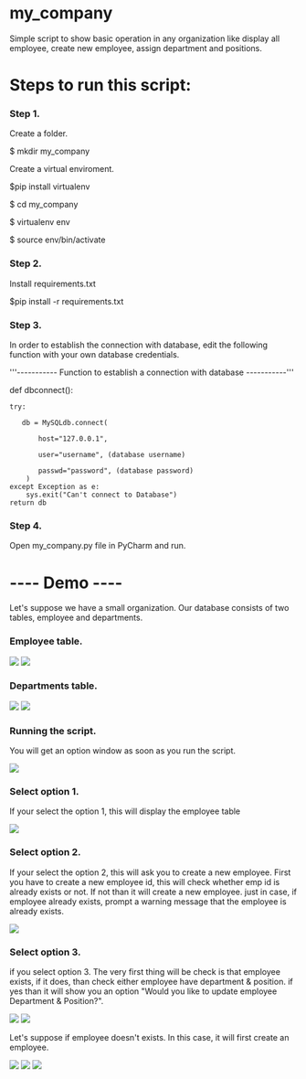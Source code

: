 # my_company
Simple script to show basic operation in any organization like display all employee, create new employee, assign department and positions.

# Steps to run this script:
### Step 1.
Create a folder.

$ mkdir my_company

Create a virtual enviroment.

$pip install virtualenv

$ cd my_company

$ virtualenv env

$ source env/bin/activate

### Step 2.
Install requirements.txt

$pip install -r requirements.txt

### Step 3.
In order to establish the connection with database, edit the following function with your own database credentials.

'''----------- Function to establish a connection with database -----------'''

def dbconnect():
    
    try:
       
       db = MySQLdb.connect(
           
           host="127.0.0.1",
           
           user="username", (database username)
           
           passwd="password", (database password)
        )
    except Exception as e:
        sys.exit("Can't connect to Database")
    return db

### Step 4.
Open my_company.py file in PyCharm and run.

# ---- Demo ----
Let's suppose we have a small organization. Our database consists of two tables, employee and departments.
### Employee table.
![](screenshots/employee-table.png)
![](screenshots/emp-tab-info.png)

### Departments table.
![](screenshots/departments-table.png)
![](screenshots/dept-tab-info.png)

### Running the script.
You will get an option window as soon as you run the script.

![](screenshots/1-main-menu.png)

### Select option 1.
If your select the option 1, this will display the employee table 

![](screenshots/2-select-choice-1.png)

### Select option 2.
If your select the option 2, this will ask you to create a new employee. First you have to create a new employee id, this will check whether emp id is already exists or not. If not than it will create a new employee. just in case, if employee already exists, prompt a warning message that the employee is already exists.

![](screenshots/3-select-choice-2.png)

### Select option 3.
if you select option 3. The very first thing will be check is that employee exists, if it does, than check either employee have department & position. if yes than it will show you an option "Would you like to update employee Department & Position?".

![](screenshots/4-opt-3-upgrade-emp.png)
![](screenshots/4.1-opt-3-upgrade-emp.png)

Let's suppose if employee doesn't exists. In this case, it will first create an employee.

![](screenshots/5-opt-3-emp-than-dept.png)
![](screenshots/5.1-opt-3-emp-than-dept.png)
![](screenshots/5.2-final.png)

